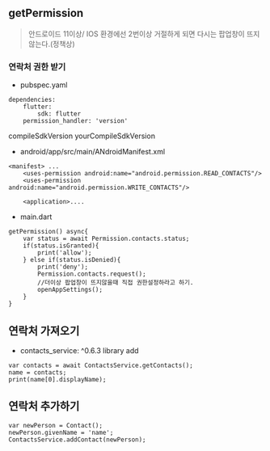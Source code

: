 ## getPermission
> 안드로이드 11이상/ IOS 환경에선 2번이상 거절하게 되면 다시는 팝업창이 뜨지 않는다.(정책상)

### 연락처 권한 받기
- pubspec.yaml
```
dependencies:
    flutter:
        sdk: flutter
    permission_handler: 'version'
```

compileSdkVersion yourCompileSdkVersion

- android/app/src/main/ANdroidManifest.xml
```
<manifest> ...
    <uses-permission android:name="android.permission.READ_CONTACTS"/>
    <uses-permission android:name="android.permission.WRITE_CONTACTS"/>
    
    <application>....
```

- main.dart
```
getPermission() async{
    var status = await Permission.contacts.status;
    if(status.isGranted){
        print('allow');
    } else if(status.isDenied){
        print('deny');
        Permission.contacts.request();
        //더이상 팝업창이 뜨지않을때 직접 권한설정하라고 하기.
        openAppSettings();
    }
}
```

## 연락처 가져오기
- contacts_service: ^0.6.3 library add

```
var contacts = await ContactsService.getContacts();
name = contacts;
print(name[0].displayName);
```

## 연락처 추가하기
```
var newPerson = Contact();
newPerson.givenName = 'name';
ContactsService.addContact(newPerson);
```